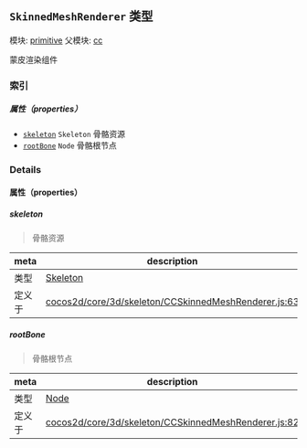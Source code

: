 ## `SkinnedMeshRenderer` 类型



模块: [primitive](../modules/primitive.md)
父模块: [cc](../modules/cc.md)


蒙皮渲染组件



### 索引

##### 属性（properties）

  - [`skeleton`](#skeleton) `Skeleton` 骨骼资源
  - [`rootBone`](#rootbone) `Node` 骨骼根节点





### Details


#### 属性（properties）


##### skeleton

> 骨骼资源

| meta | description |
|------|-------------|
| 类型 | <a href="../classes/Skeleton.html" class="crosslink">Skeleton</a> |
| 定义于 | [cocos2d/core/3d/skeleton/CCSkinnedMeshRenderer.js:63](https://github.com/cocos-creator/engine/blob/b4415d3f111db35eb92e588d63bcb560003ea469/cocos2d/core/3d/skeleton/CCSkinnedMeshRenderer.js#L63) |



##### rootBone

> 骨骼根节点

| meta | description |
|------|-------------|
| 类型 | <a href="../classes/Node.html" class="crosslink">Node</a> |
| 定义于 | [cocos2d/core/3d/skeleton/CCSkinnedMeshRenderer.js:82](https://github.com/cocos-creator/engine/blob/b4415d3f111db35eb92e588d63bcb560003ea469/cocos2d/core/3d/skeleton/CCSkinnedMeshRenderer.js#L82) |






